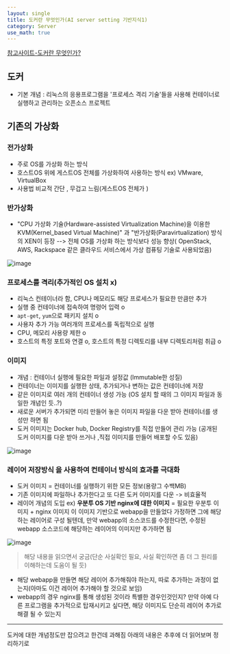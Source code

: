```yaml
---
layout: single
title: 도커란 무엇인가(AI server setting 기반지식1)
category: Server
use_math: true
---
```


[참고사이트-도커란 무엇인가?](https://subicura.com/2017/01/19/docker-guide-for-beginners-1.html)

## 도커

- 기본 개념 : 리눅스의 응용프로그램을 '프로세스 격리 기술'들을 사용해 컨테이너로 실행하고 관리하는 오픈소스 프로젝트

## 기존의 가상화

### 전가상화
- 주로 OS를 가상화 하는 방식
- 호스트OS 위에 게스트OS 전체를 가상화하여 사용하는 방식  ex) VMware, VirtualBox
- 사용법 비교적 간단 , 무겁고 느림(게스트OS 전체가 )

### 반가상화
- "CPU 가상화 기술(Hardware-assisted Virtualization Machine)을 이용한 KVM(Kernel_based Virtual Machine)" 과 "반가상화(Paravirtualization) 방식의 XEN이 등장 --> 전체 OS를 가상화 하는 방식보다 성능 향상( OpenStack, AWS, Rackspace 같은 클라우드 서비스에서 가상 컴퓨팅 기술로 사용되었음)

![image](https://user-images.githubusercontent.com/72681086/158321989-76c52737-7748-4f55-b0ca-233543eeeaf0.png)

### 프로세스를 격리(추가적인 OS 설치 x)

- 리눅스 컨테이너라 함, CPU나 메모리도 해당 프로세스가 필요한 만큼만 추가
- 실행 중 컨테이너에 접속하여 명령어 입력 o
- ```apt-get```, ```yum```으로 패키지 설치 o
- 사용자 추가 가능 여러개의 프로세스를 독립적으로 실행
- CPU, 메모리 사용량 제한 o
- 호스트의 특정 포트와 연결 o, 호스트의 특정 디렉토리를 내부 디렉토리처럼 취급 o


### 이미지
- 개념 : 컨테이너 실행에 필요한 파일과 설정값 (Immutable한 성질)
- 컨테이너는 이미지를 실행한 상태, 추가되거나 변하는 값은 컨테이너에 저장
- 같은 이미지로 여러 개의 컨테이너 생성 가능
(OS 설치 할 때의 그 이미지 파일과 동일한 개념인 듯..?)
- 새로운 서버가 추가되면 미리 만들어 놓은 이미지 파일을 다운 받아 컨테이너를 생성만 하면 됨
- 도커 이미지는 Docker hub, Docker Registry를 직접 만들어 관리 가능
(공개된 도커 이미지를 다운 받아 쓰거나 ,직접 이미지를 만들어 배포할 수도 있음)

![image](https://user-images.githubusercontent.com/72681086/158326348-640c467a-4502-4da8-8a41-e5b45e1b9550.png)

### 레이어 저장방식 을 사용하여 컨테이너 방식의 효과를 극대화 
- 도커 이미지 = 컨테이너를 실행하기 위한 모든 정보(용량그 수백MB)
- 기존 이미지에 파일하나 추가한다고 또 다른 도커 이미지를 다운 -> 비효율적
- 레이어 개념의 도입
ex) __우분투 OS 기반 nginx에 대한 이미지__ = 필요한 우분투 이미지 + nginx 이미지 
     이 이미지 기반으로 webapp을 만들었다 가정하면 그에 해당하는 레이어로 구성 될텐데, 만약 webapp의 소스코드를 수정한다면,
     수정된 webapp 소스코드에 해당하는 레이어의 이미지만 추가하면 됨

![image](https://user-images.githubusercontent.com/72681086/158331498-0fb9e5de-fe2f-45e4-9fc9-7693c44a4192.png)
     
> 해당 내용을 읽으면서 궁금(단순 사실확인 필요, 사실 확인하면 좀 더 그 원리를 이해하는데 도움이 될 듯)
- 해당 webapp을 만들면 해당 레이어 추가해줘야 하는지, 따로 추가하는 과정이 없는지(아마도 이건 레이어 추가해야 할 것으로 보임)
- webapp의 경우 nginx를 통해 생성된 것이라 특별한 경우인것인지? 만약 아예 다른 프로그램을 추가적으로 탑재시키고 싶다면, 해당 이미지도 단순히 레이어 추가로 해결 될 수 있는지 

-----
도커에 대한 개념정도만 잡으려고 한건데 과해짐 아래의 내용은 추후에 더 읽어보며 정리하기로 
